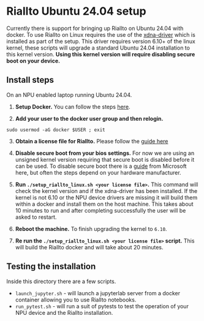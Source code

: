 # Riallto Ubuntu 24.04 setup

Currently there is support for bringing up Riallto on Ubuntu 24.04 with docker.
To use Riallto on Linux requires the use of the [xdna-driver](https://github.com/amd/xdna-driver) which is installed as part of the setup.
This driver requires version 6.10+ of the linux kernel, these scripts will upgrade a standard Ubuntu 24.04 installation to this kernel version. __Using this kernel version will require disabling secure boot on your device.__

## Install steps

On an NPU enabled laptop running Ubuntu 24.04.

1. __Setup Docker.__ 
You can follow the steps [here](https://docs.docker.com/engine/install/ubuntu/).

2. __Add your user to the docker user group and then relogin.__ 
```
sudo usermod -aG docker $USER ; exit
```

3. __Obtain a license file for Riallto.__
Please follow the [guide here](https://riallto.ai/prerequisites-aie-license.html#prerequisites-aie-license)

4. __Disable secure boot from your bios settings.__ For now we are using an unsigned kernel version requiring that secure boot is disabled before it can be used. To disable secure boot there is a [guide](https://learn.microsoft.com/en-us/windows-hardware/manufacture/desktop/disabling-secure-boot?view=windows-11) from Microsoft here, but often the steps depend on your hardware manufacturer.

5. __Run `./setup_riallto_linux.sh <your license file>`.__
This command will check the kernel version and if the xdna-driver has been installed. If the kernel is not 6.10 or the NPU device drivers are missing it will build them within a docker and install them on the host machine. This takes about 10 minutes to run and after completing successfully the user will be asked to restart.

6. __Reboot the machine.__ 
To finish upgrading the kernel to `6.10`.

7. __Re run the `./setup_riallto_linux.sh <your license file>` script.__
This will build the Riallto docker and will take about 20 minutes.

## Testing the installation
Inside this directory there are a few scripts.

* `launch_jupyter.sh` - will launch a jupyterlab server from a docker container allowing you to use Riallto notebooks.
* `run_pytest.sh` - will run a suit of pytests to test the operation of your NPU device and the Riallto installation.

